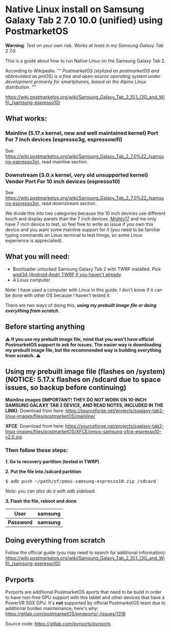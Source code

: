 # Native Linux install on Samsung Galaxy Tab 2 7.0 10.0 (unified) using PostmarketOS

**Warning**: _Test on your own risk. Works at least in my Samsung Galaxy Tab 2 7.0._

This is a guide about how to run Native Linux on the Samsung Galaxy Tab 2.

According to Wikipedia:
*"" PostmarketOS (stylized as postmarketOS and abbreviated as pmOS) is a free and open-source operating system under development primarily for smartphones, based on the Alpine Linux distribution. ""*

https://wiki.postmarketos.org/wiki/Samsung_Galaxy_Tab_2_10.1_(3G_and_Wifi)_(samsung-espresso10)

## What works:

### Mainline (5.17.x kernel, new and well maintained kernel) Port For 7 inch devices (espresso3g, espressowifi)

See https://wiki.postmarketos.org/wiki/Samsung_Galaxy_Tab_2_7.0%22_(samsung-espresso3g), read mainline section.

### Downstream (3.0.x kernel, very old unsupported kernel) Vendor Port For 10 inch devices (espresso10)

See https://wiki.postmarketos.org/wiki/Samsung_Galaxy_Tab_2_7.0%22_(samsung-espresso3g), read downstream section.

We divide this into two categories because the 10 inch devices use different touch and display panels than the 7 inch devices. [Mighty17](https://github.com/MightyM17/) and me only have 7 inch device to test, so feel free to write an issue if you own this device and you want some mainline support for it (you need to be familiar typing commands on Linux terminal to test things, so some Linux experience is appreciated).

## What you will need:

- Bootloader unlocked Samsung Galaxy Tab 2 with TWRP installed. Pick [andi34 (Android-Andi) TWRP if you haven't already](https://www.androidfilehost.com/?w=files&flid=48848&sort_by=date&sort_dir=DESC).
- A Linux computer

Note: I have used a computer with Linux in this guide. I don't know if it can be done with other OS because I haven't tested it.

There are two ways of doing this, ***using my prebuilt image file or doing everything from scratch***.

## Before starting anything

:warning: **If you use my prebuilt image file, mind that you won't have official PostmarketOS support to ask for issues. The easier way is downloading my prebuilt image file, but the recommended way is building everything from scratch.** :warning:

## Using my prebuilt image file (flashes on /system) (NOTICE: 5.17.x flashes on /sdcard due to space issues, so backup before continuing)

**Mainline images (IMPORTANT! THEY DO NOT WORK ON 10-INCH SAMSUNG GALAXY TAB 2 DEVICE, AND READ NOTES, INCLUDED IN THE LINK)**: Download from here: https://sourceforge.net/projects/sgalaxy-tab2-linux-images/files/postmarketOS/mainline/ 

**XFCE**: Download from here:   https://sourceforge.net/projects/sgalaxy-tab2-linux-images/files/postmarketOS/XFCE/pmos-samsung-xfce-espresso10-v2.0.zip

### Then follow these steps:

**1. Go to recovery partition (tested in TWRP)**.

**2. Put the file into /sdcard partition**:

<pre>$ adb push ~/path/of/pmos-samsung-espresso10.zip /sdcard</pre>

*Note: you can also do it with adb sideload.*

**3. Flash the file, reboot and done**.

| **User**     | **samsung** |
|----------|---------|
| **Password** | **samsung** |

##  Doing everything from scratch

Follow the official guide (you may need to search for additional information): https://wiki.postmarketos.org/wiki/Samsung_Galaxy_Tab_2_10.1_(3G_and_Wifi)_(samsung-espresso10).

## Pvrports

Pvrports are additional PostmarketOS aports that need to be build in order to have non-free GPU support with this tablet and other devices that have a PowerVR SGX GPU.
It's **not** supported by official PostmarketOS team due to additional burden mainteinance, here's why: https://gitlab.com/postmarketOS/pmaports/-/issues/1316

Source code: https://gitlab.com/pvrports/pvrports
